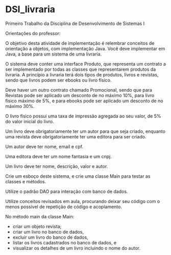 # DSI_livraria
Primeiro Trabalho da Disciplina de Desenvolvimento de Sistemas I

Orientações do professor: 

  O objetivo desta atividade de implementação é relembrar conceitos de orientação a objetos, com implementação Java. Você deve implementar em Java, a base para um sistema de uma livraria.

  O sistema deve conter uma interface Produto, que representa um contrato a ser implementado por todas as classes que representarem produtos da livraria. A princípio a livraria terá dois tipos de produtos, livros e revistas, sendo que livros podem ser ebooks ou livro físico.
  
  Deve haver um outro contrato chamado Promocional, sendo que para Revistas pode ser aplicado um desconto de no máximo 10%, para livro físico máximo de 5%, e para ebooks pode ser aplicado um desconto de no máximo 30%.
  
  O livro físico possui uma taxa de impressão agregada ao seu valor, de 5% do valor inicial do livro.
  
  Um livro deve obrigatoriamente ter um autor para que seja criado, enquanto uma revista deve obrigatoriamente ter uma editora para ser criado.
  
  Um autor deve ter nome, email e cpf.
  
  Uma editora deve ter um nome fantasia e um cnpj.
  
  Um livro deve ter nome, descrição, valor e autor.
  
  Crie um esboço deste sistema, e crie uma classe Main para testar as classes e métodos. 
  
  Utilize o padrão DAO para interação com banco de dados.
  
  Utilize conceitos revisados em aula, procurando deixar seu código com o menos possível de repetição de código e acoplamento.
  
  No método main da classe Main:
- criar um objeto revista; 
- criar um livro no banco de dados, 
- excluir um livro do banco de dados, 
- listar os livros cadastrados no banco de dados, e 
- visualizar os detalhes de um livro incluindo o nome do autor.
